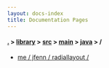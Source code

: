 ```yaml
---
layout: docs-index
title: Documentation Pages
---
```

#### [.](./../../../../index) > [library](./../../../index) > [src](./../../index) > [main](./../index) > [java](./index) > **/**

- [me / jfenn / radiallayout / ](me/jfenn/radiallayout/)
